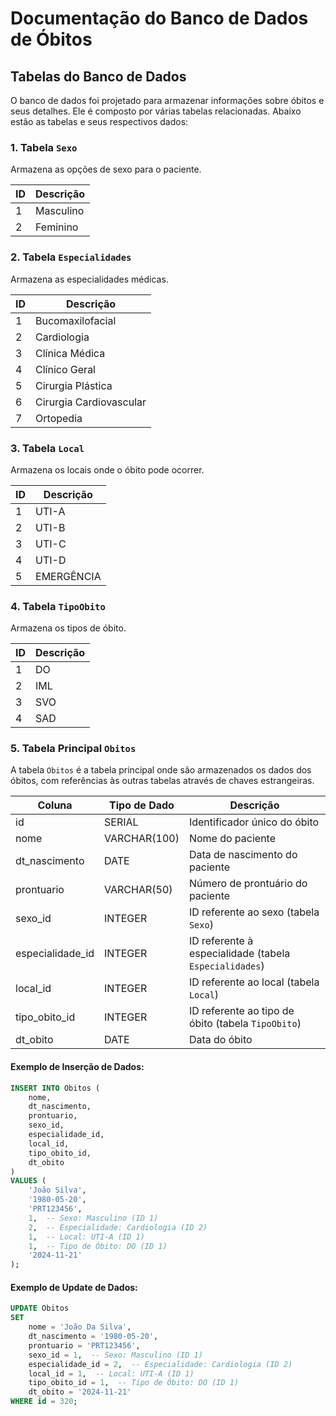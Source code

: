 # Documentação do Banco de Dados de Óbitos

## Tabelas do Banco de Dados

O banco de dados foi projetado para armazenar informações sobre óbitos e seus detalhes. Ele é composto por várias tabelas relacionadas. Abaixo estão as tabelas e seus respectivos dados:

### 1. Tabela `Sexo`

Armazena as opções de sexo para o paciente.

| ID  | Descrição   |
| --- | ----------- |
| 1   | Masculino   |
| 2   | Feminino    |

### 2. Tabela `Especialidades`

Armazena as especialidades médicas.

| ID  | Descrição              |
| --- | ---------------------- |
| 1   | Bucomaxilofacial       |
| 2   | Cardiologia            |
| 3   | Clínica Médica         |
| 4   | Clínico Geral          |
| 5   | Cirurgia Plástica      |
| 6   | Cirurgia Cardiovascular|
| 7   | Ortopedia              |

### 3. Tabela `Local`

Armazena os locais onde o óbito pode ocorrer.

| ID  | Descrição  |
| --- | ---------- |
| 1   | UTI-A      |
| 2   | UTI-B      |
| 3   | UTI-C      |
| 4   | UTI-D      |
| 5   | EMERGÊNCIA |

### 4. Tabela `TipoObito`

Armazena os tipos de óbito.

| ID  | Descrição |
| --- | --------- |
| 1   | DO        |
| 2   | IML       |
| 3   | SVO       |
| 4   | SAD       |

### 5. Tabela Principal `Obitos`

A tabela `Obitos` é a tabela principal onde são armazenados os dados dos óbitos, com referências às outras tabelas através de chaves estrangeiras.

| Coluna              | Tipo de Dado | Descrição |
| ------------------- | ------------ | --------- |
| id                  | SERIAL       | Identificador único do óbito |
| nome                | VARCHAR(100) | Nome do paciente |
| dt_nascimento       | DATE         | Data de nascimento do paciente |
| prontuario          | VARCHAR(50)  | Número de prontuário do paciente |
| sexo_id             | INTEGER      | ID referente ao sexo (tabela `Sexo`) |
| especialidade_id    | INTEGER      | ID referente à especialidade (tabela `Especialidades`) |
| local_id            | INTEGER      | ID referente ao local (tabela `Local`) |
| tipo_obito_id       | INTEGER      | ID referente ao tipo de óbito (tabela `TipoObito`) |
| dt_obito            | DATE         | Data do óbito |

#### Exemplo de Inserção de Dados:

```sql
INSERT INTO Obitos (
    nome, 
    dt_nascimento, 
    prontuario, 
    sexo_id, 
    especialidade_id, 
    local_id, 
    tipo_obito_id, 
    dt_obito
)
VALUES (
    'João Silva', 
    '1980-05-20', 
    'PRT123456', 
    1,  -- Sexo: Masculino (ID 1)
    2,  -- Especialidade: Cardiologia (ID 2)
    1,  -- Local: UTI-A (ID 1)
    1,  -- Tipo de Óbito: DO (ID 1)
    '2024-11-21'
);
```

#### Exemplo de Update de Dados:

```sql
UPDATE Obitos
SET 
    nome = 'João Da Silva', 
    dt_nascimento = '1980-05-20', 
    prontuario = 'PRT123456', 
    sexo_id = 1,  -- Sexo: Masculino (ID 1)
    especialidade_id = 2,  -- Especialidade: Cardiologia (ID 2)
    local_id = 1,  -- Local: UTI-A (ID 1)
    tipo_obito_id = 1,  -- Tipo de Óbito: DO (ID 1)
    dt_obito = '2024-11-21'
WHERE id = 320;

